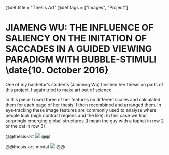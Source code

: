 @def title = "Thesis Art"
@def tags = ["Images", "Project"]

# JIAMENG WU: THE INFLUENCE OF SALIENCY ON THE INITATION OF SACCADES IN A GUIDED VIEWING PARADIGM WITH BUBBLE-STIMULI \date{10. October 2016}
One of my bachelor’s students (Jiameng Wu) finished her thesis on parts of this project. I again tried to make art out of science.


In this piece I used three of her features on different scales and calculated them for each page of her thesis. I then recombined and arranged them. In eye-tracking these image features are commonly used to analyse where people look (high contrast regions and the like). In this case we find surpringly emerging global structures (I mean the guy with a tophat in row 2 or the cat in row 3) .

@@thesis-art
![](/assets/thesis-art/a2_meng.jpg)
@@

@@thesis-art-modal
![](/assets/thesis-art/a2_meng.jpg)
@@
